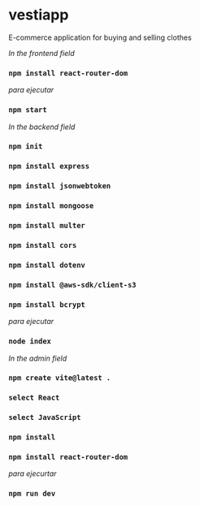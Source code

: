 # vestiapp
E-commerce application for buying and selling clothes 

*In the frontend field*

### `npm install react-router-dom`

*para ejecutar*

### `npm start` 


*In the backend field*

### `npm init`

### `npm install express`

### `npm install jsonwebtoken`

### `npm install mongoose`

### `npm install multer`

### `npm install cors`

### `npm install dotenv`

### `npm install @aws-sdk/client-s3`

### `npm install bcrypt`

*para ejecutar*
### `node index`

*In the admin field*

### `npm create vite@latest .`

### `select React`

### `select JavaScript`

### `npm install`

### `npm install react-router-dom`

*para ejecurtar*

### `npm run dev`
